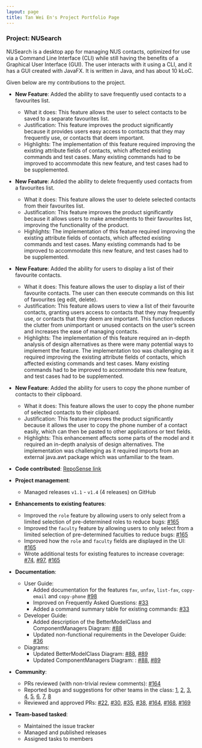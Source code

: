 ```yaml
---
layout: page
title: Tan Wei En's Project Portfolio Page
---
```


### Project: NUSearch

NUSearch is a desktop app for managing NUS contacts, optimized for use via a Command Line Interface (CLI) while still having the benefits of a Graphical User Interface (GUI).
The user interacts with it using a CLI, and it has a GUI created with JavaFX. It is written in Java, and has about 10 kLoC.

Given below are my contributions to the project.

* **New Feature**: Added the ability to save frequently used contacts to a favourites list.
    * What it does: This feature allows the user to select contacts to be saved to a separate favourites list.
    * Justification: This feature improves the product significantly because it provides users easy access to contacts that they may frequently use, or contacts that deem important.
    * Highlights: The implementation of this feature required improving the existing attribute fields of contacts, which affected existing commands and test cases. Many existing commands had to be improved to accommodate this new feature, and test cases had to be supplemented.

* **New Feature**: Added the ability to delete frequently used contacts from a favourites list.
  * What it does: This feature allows the user to delete selected contacts from their favourites list.
  * Justification: This feature improves the product significantly because it allows users to make amendments to their favourites list, improving the functionality of the product.
  * Highlights: The implementation of this feature required improving the existing attribute fields of contacts, which affected existing commands and test cases. Many existing commands had to be improved to accommodate this new feature, and test cases had to be supplemented.

* **New Feature**: Added the ability for users to display a list of their favourite contacts.
  * What it does: This feature allows the user to display a list of their favourite contacts. The user can then execute commands on this list of favourites (eg edit, delete).
  * Justification: This feature allows users to view a list of their favourite contacts, granting users access to contacts that they may frequently use, or contacts that they deem are important. This function reduces the clutter from unimportant or unused contacts on the user’s screen and increases the ease of managing contacts.
  * Highlights: The implementation of this feature required an in-depth analysis of design alternatives as there were many potential ways to implement the feature. The implementation too was challenging as it required improving the existing attribute fields of contacts, which affected existing commands and test cases. Many existing commands had to be improved to accommodate this new feature, and test cases had to be supplemented.

* **New Feature**: Added the ability for users to copy the phone number of contacts to their clipboard.
  * What it does: This feature allows the user to copy the phone number of selected contacts to their clipboard.
  * Justification: This feature improves the product significantly because it allows the user to copy the phone number of a contact easily, which can then be pasted to other applications or text fields. 
  * Highlights: This enhancement affects some parts of the model and it required an in-depth analysis of design alternatives. The implementation was challenging as it required imports from an external java.awt package which was unfamiliar to the team.

* **Code contributed**: [RepoSense link](https://nus-cs2103-ay2122s2.github.io/tp-dashboard/?search=&sort=groupTitle&sortWithin=title&timeframe=commit&mergegroup=&groupSelect=groupByRepos&breakdown=true&checkedFileTypes=docs~functional-code~test-code~other&since=2022-02-18&tabOpen=true&tabType=zoom&zFR=false&zA=tanweien&zR=AY2122S2-CS2103T-W11-4%2Ftp%5Bmaster%5D&zACS=198.13128430296376&zS=2022-02-18&zFS=&zU=2022-04-08&zMG=false&zFTF=commit&zFGS=groupByRepos)

* **Project management**:
    * Managed releases `v1.1` - `v1.4` (4 releases) on GitHub

* **Enhancements to existing features**:
    * Improved the `role` feature by allowing users to only select from a limited selection of pre-determined roles to reduce bugs: [\#165](https://github.com/AY2122S2-CS2103T-W11-4/tp/pull/165)
    * Improved the `faculty` feature by allowing users to only select from a limited selection of pre-determined faculties to reduce bugs: [\#165](https://github.com/AY2122S2-CS2103T-W11-4/tp/pull/165)
    * Improved how the `role` and `faculty` fields are displayed in the UI: [\#165](https://github.com/AY2122S2-CS2103T-W11-4/tp/pull/165)
    * Wrote additional tests for existing features to increase coverage: [\#74](https://github.com/AY2122S2-CS2103T-W11-4/tp/pull/74), [\#97](https://github.com/AY2122S2-CS2103T-W11-4/tp/pull/97), [\#165](https://github.com/AY2122S2-CS2103T-W11-4/tp/pull/165)

* **Documentation**:
    * User Guide:
        * Added documentation for the features `fav`, `unfav`, `list-fav`, `copy-email` and `copy-phone` [\#98](https://github.com/AY2122S2-CS2103T-W11-4/tp/pull/98)
        * Improved on Frequently Asked Questions: [\#33](https://github.com/AY2122S2-CS2103T-W11-4/tp/pull/33)
        * Added a command summary table for existing commands: [\#33](https://github.com/AY2122S2-CS2103T-W11-4/tp/pull/33)
    * Developer Guide:
        * Added description of the BetterModelClass and ComponentManagers Diagram: [\#88](https://github.com/AY2122S2-CS2103T-W11-4/tp/pull/88)
        * Updated non-functional requirements in the Developer Guide: [\#36](https://github.com/AY2122S2-CS2103T-W11-4/tp/pull/36)
    * Diagrams:
        * Updated BetterModelClass Diagram: [\#88](https://github.com/AY2122S2-CS2103T-W11-4/tp/pull/88), [\#89](https://github.com/AY2122S2-CS2103T-W11-4/tp/pull/89)
        * Updated ComponentManagers Diagram: : [\#88](https://github.com/AY2122S2-CS2103T-W11-4/tp/pull/88), [\#89](https://github.com/AY2122S2-CS2103T-W11-4/tp/pull/89)

* **Community**:
    * PRs reviewed (with non-trivial review comments): [#164](https://github.com/AY2122S2-CS2103T-W11-4/tp/pull/164)
    * Reported bugs and suggestions for other teams in the class: [1](https://github.com/tanweien/ped/issues/1), [2](https://github.com/tanweien/ped/issues/2), [3](https://github.com/tanweien/ped/issues/3), [4](https://github.com/tanweien/ped/issues/4), [5](https://github.com/tanweien/ped/issues/5), [6](https://github.com/tanweien/ped/issues/6), [7](https://github.com/tanweien/ped/issues/7), [8](https://github.com/tanweien/ped/issues/8)
    * Reviewed and approved PRs: [\#22](https://github.com/AY2122S2-CS2103T-W11-4/tp/pull/22), [\#30](https://github.com/AY2122S2-CS2103T-W11-4/tp/pull/30), [\#35](https://github.com/AY2122S2-CS2103T-W11-4/tp/pull/35), [\#38](https://github.com/AY2122S2-CS2103T-W11-4/tp/pull/38), [\#164](https://github.com/AY2122S2-CS2103T-W11-4/tp/pull/164), [\#168](https://github.com/AY2122S2-CS2103T-W11-4/tp/pull/168), [\#169](https://github.com/AY2122S2-CS2103T-W11-4/tp/pull/169)

* **Team-based tasked**:
    * Maintained the issue tracker
    * Managed and published releases
    * Assigned tasks to members
  
